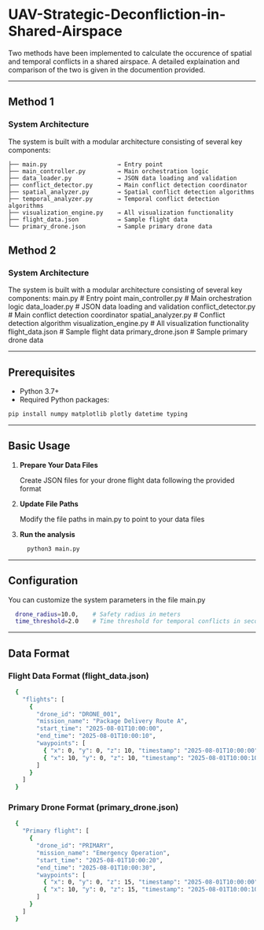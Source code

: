 # UAV-Strategic-Deconfliction-in-Shared-Airspace

Two methods have been implemented to calculate the occurence of spatial and temporal conflicts in a shared airspace.
A detailed explaination and comparison of the two is given in the documention provided.

---

## Method 1

### System Architecture

The system is built with a modular architecture consisting of several key components:

```
├── main.py                    → Entry point
├── main_controller.py         → Main orchestration logic
├── data_loader.py             → JSON data loading and validation
├── conflict_detector.py       → Main conflict detection coordinator
├── spatial_analyzer.py        → Spatial conflict detection algorithms
├── temporal_analyzer.py       → Temporal conflict detection algorithms
├── visualization_engine.py    → All visualization functionality
├── flight_data.json           → Sample flight data
└── primary_drone.json         → Sample primary drone data
```

## Method 2

### System Architecture

The system is built with a modular architecture consisting of several key components:
  main.py                    # Entry point
  main_controller.py         # Main orchestration logic
  data_loader.py            # JSON data loading and validation
  conflict_detector.py      # Main conflict detection coordinator
  spatial_analyzer.py       # Conflict detection algorithm
  visualization_engine.py   # All visualization functionality
  flight_data.json         # Sample flight data
  primary_drone.json       # Sample primary drone data


---

## Prerequisites

- Python 3.7+
- Required Python packages:

```bash
pip install numpy matplotlib plotly datetime typing
```

---

## Basic Usage

1. **Prepare Your Data Files**

   Create JSON files for your drone flight data following the provided format

2. **Update File Paths**

   Modify the file paths in main.py to point to your data files

3. **Run the analysis**
    ```bash
      python3 main.py
    ```
---

## Configuration

You can customize the system parameters in the file main.py

```bash
  drone_radius=10.0,    # Safety radius in meters
  time_threshold=2.0    # Time threshold for temporal conflicts in seconds
```
---

## Data Format

### Flight Data Format (flight_data.json)
```bash
  {
    "flights": [
      {
        "drone_id": "DRONE_001",
        "mission_name": "Package Delivery Route A",
        "start_time": "2025-08-01T10:00:00",
        "end_time": "2025-08-01T10:00:10",
        "waypoints": [
          { "x": 0, "y": 0, "z": 10, "timestamp": "2025-08-01T10:00:00" },
          { "x": 10, "y": 0, "z": 10, "timestamp": "2025-08-01T10:00:10" }
        ]
      }
    ]
  }
```

### Primary Drone Format (primary_drone.json)
```bash
  {
    "Primary flight": [
      {
        "drone_id": "PRIMARY",
        "mission_name": "Emergency Operation",
        "start_time": "2025-08-01T10:00:20",
        "end_time": "2025-08-01T10:00:30",
        "waypoints": [
          { "x": 0, "y": 0, "z": 15, "timestamp": "2025-08-01T10:00:00" },
          { "x": 10, "y": 0, "z": 15, "timestamp": "2025-08-01T10:00:10" }
        ]
      }
    ]
  }
```
